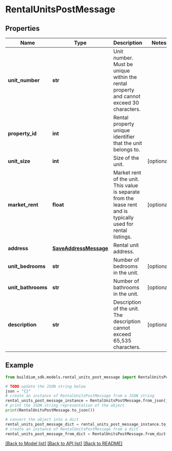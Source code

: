 # RentalUnitsPostMessage


## Properties

Name | Type | Description | Notes
------------ | ------------- | ------------- | -------------
**unit_number** | **str** | Unit number. Must be unique within the rental property and cannot exceed 30 characters. | 
**property_id** | **int** | Rental property unique identifier that the unit belongs to. | 
**unit_size** | **int** | Size of the unit. | [optional] 
**market_rent** | **float** | Market rent of the unit. This value is separate from the lease rent and is typically used for rental listings. | [optional] 
**address** | [**SaveAddressMessage**](SaveAddressMessage.md) | Rental unit address. | 
**unit_bedrooms** | **str** | Number of bedrooms in the unit. | [optional] 
**unit_bathrooms** | **str** | Number of bathrooms in the unit. | [optional] 
**description** | **str** | Description of the unit. The description cannot exceed 65,535 characters. | [optional] 

## Example

```python
from buildium_sdk.models.rental_units_post_message import RentalUnitsPostMessage

# TODO update the JSON string below
json = "{}"
# create an instance of RentalUnitsPostMessage from a JSON string
rental_units_post_message_instance = RentalUnitsPostMessage.from_json(json)
# print the JSON string representation of the object
print(RentalUnitsPostMessage.to_json())

# convert the object into a dict
rental_units_post_message_dict = rental_units_post_message_instance.to_dict()
# create an instance of RentalUnitsPostMessage from a dict
rental_units_post_message_from_dict = RentalUnitsPostMessage.from_dict(rental_units_post_message_dict)
```
[[Back to Model list]](../README.md#documentation-for-models) [[Back to API list]](../README.md#documentation-for-api-endpoints) [[Back to README]](../README.md)


